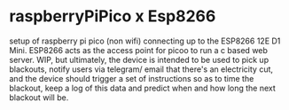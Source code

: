# raspberryPiPico x Esp8266
setup of raspberry pi pico (non wifi) connecting up to the ESP8266 12E D1 Mini. ESP8266 acts as the access point for picoo to run a c based web server.
WIP, but ultimately, the device is intended to be used to pick up blackouts, notify users via telegram/ email that there's an electricity cut, and the device should trigger a set of instructions so as to time the blackout, keep a log of this data and predict when and how long the next blackout will be. 
